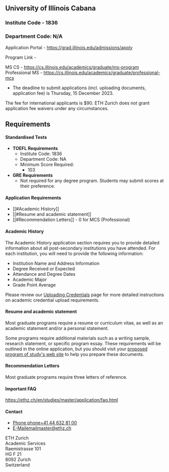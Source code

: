 ## University of Illinois Cabana

### Institute Code - 1836
### Department Code: N/A

Application Portal - https://grad.illinois.edu/admissions/apply


Program Link - 

MS CS - https://cs.illinois.edu/academics/graduate/ms-program
Professional MS - https://cs.illinois.edu/academics/graduate/professional-mcs

* The deadline to submit applications (incl. uploading documents, application fee) is Thursday, 15 December 2023.

The fee for international applicants is $90.
ETH Zurich does not grant application fee waivers under any circumstances.

## Requirements

#### Standardised Tests

- **TOEFL Requirements**
	- Institute Code: 1836
	- Department Code: NA
	- Minimum Score Required:
	    - 103
- **GRE Requirements**
	- Not required for any degree program. Students may submit scores at their preference.



#### Application Requirements
- [[#Academic History]]
- [[#Resume and academic statement]]
- [[#Recommendation Letters]] - 0 for MCS (Professional)



#### Academic History
The Academic History application section requires you to provide detailed information about all post-secondary institutions you have attended. For each institution, you will need to provide the following information:

- Institution Name and Address Information
- Degree Received or Expected
- Attendance and Degree Dates
- Academic Major
- Grade Point Average

Please review our [Uploading Credentials](http://www.grad.illinois.edu/uploading-credentials) page for more detailed instructions on academic credential upload requirements.

#### Resume and academic statement
Most graduate programs require a resume or curriculum vitae, as well as an academic statement and/or a personal statement.

Some programs require additional materials such as a writing sample, research statement, or specific program essay. These requirements will be outlined in the online application, but you should visit your [proposed program of study's web site](https://grad.illinois.edu/admissions/depts/index) to help you prepare these documents.

#### Recommendation Letters
Most graduate programs require three letters of reference.




#### Important FAQ
https://ethz.ch/en/studies/master/application/faq.html

#### Contact
- [Phone phone+41 44 632 81 00](tel:+41446328100)
- [E-​Mailemailmaster@ethz.ch](mailto:master@ethz.ch)

ETH Zurich  
Academic Services  
Raemistrasse 101  
HG F 21  
8092 Zurich  
Switzerland